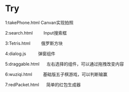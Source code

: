 # Try
1:takePhone.html      Canvan实现拍照

2:search.html         Input搜索框

3:Tetris.html         俄罗斯方块

4:dialog.js           弹窗组件

5:draggable.html      左右选择的组件，可以通过拖拽改变内容

6:wuziqi.html         基础版五子棋游戏，可以判断输赢

7:redPacket.html      简单的红包生成器

